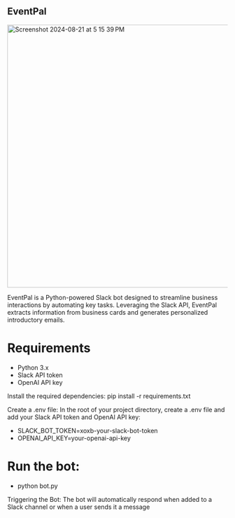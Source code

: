 ## EventPal

<img width="600" alt="Screenshot 2024-08-21 at 5 15 39 PM" src="https://github.com/user-attachments/assets/a750ebf7-de10-4d45-bff5-088b375c1f93">

EventPal is a Python-powered Slack bot designed to streamline business interactions by automating key tasks.
Leveraging the Slack API, EventPal extracts information from business cards and generates personalized introductory emails. 



# Requirements
- Python 3.x
- Slack API token
- OpenAI API key


Install the required dependencies:
pip install -r requirements.txt

Create a .env file:
In the root of your project directory, create a .env file and add your Slack API token and OpenAI API key:

- SLACK_BOT_TOKEN=xoxb-your-slack-bot-token
- OPENAI_API_KEY=your-openai-api-key

# Run the bot:
- python bot.py


Triggering the Bot: The bot will automatically respond when added to a Slack channel or when a user sends it a message
